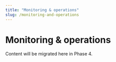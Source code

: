 ```yaml
---
title: "Monitoring & operations"
slug: /monitoring-and-operations
---
```


# Monitoring & operations

Content will be migrated here in Phase 4.
